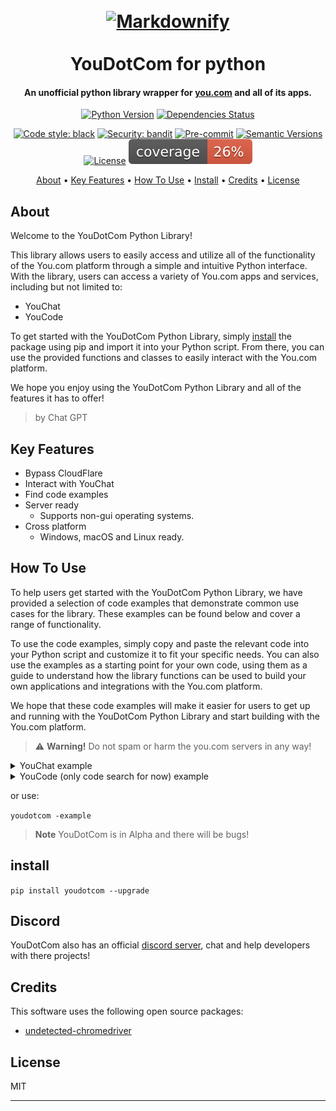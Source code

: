 
<h1 align="center">
  <br>
  <a href="https://github.com/SilkePilon/youdotcom/"><img src="https://github.com/SilkePilon/youdotcom/blob/main/youdotcom.png?raw=true" alt="Markdownify" width="200"></a>
  <br>
  <br>
  YouDotCom for python
  <br>
</h1>

<h4 align="center">An unofficial python library wrapper for <a href="http://you.com/" target="_blank">you.com</a> and all of its apps.</h4>

<div align="center">

  [![Python Version](https://img.shields.io/pypi/pyversions/youdotcom.svg)](https://pypi.org/project/youdotcom/)
  [![Dependencies Status](https://img.shields.io/badge/dependencies-up%20to%20date-brightgreen.svg)](https://github.com/silkepilon/youdotcom/pulls?utf8=%E2%9C%93&q=is%3Apr%20author%3Aapp%2Fdependabot)

  [![Code style: black](https://img.shields.io/badge/code%20style-black-000000.svg)](https://github.com/psf/black)
  [![Security: bandit](https://img.shields.io/badge/security-bandit-green.svg)](https://github.com/PyCQA/bandit)
  [![Pre-commit](https://img.shields.io/badge/pre--commit-enabled-brightgreen?logo=pre-commit&logoColor=white)](https://github.com/silkepilon/youdotcom/blob/master/.pre-commit-config.yaml)
  [![Semantic Versions](https://img.shields.io/badge/%20%20%F0%9F%93%A6%F0%9F%9A%80-semantic--versions-e10079.svg)](https://github.com/silkepilon/youdotcom/releases)
  [![License](https://img.shields.io/github/license/silkepilon/youdotcom)](https://github.com/silkepilon/youdotcom/blob/master/LICENSE)
  ![Coverage Report](assets/images/coverage.svg)
  
</div>

<p align="center">
  <a href="#about">About</a> •
  <a href="#key-features">Key Features</a> •
  <a href="#how-to-use">How To Use</a> •
  <a href="#install">Install</a> •
  <a href="#credits">Credits</a> •
  <a href="#license">License</a>
</p>

<!-- ![screenshot](https://raw.githubusercontent.com/SilkePilon/youdotcom/main/assets/images/YouDotCom.jpg) -->

## About
Welcome to the YouDotCom Python Library!

This library allows users to easily access and utilize all of the functionality of the You.com platform through a simple and intuitive Python interface. With the library, users can access a variety of You.com apps and services, including but not limited to:

* YouChat
* YouCode

To get started with the YouDotCom Python Library, simply <a href="#install">install</a> the package using pip and import it into your Python script. From there, you can use the provided functions and classes to easily interact with the You.com platform.

We hope you enjoy using the YouDotCom Python Library and all of the features it has to offer!
> by Chat GPT


## Key Features
* Bypass CloudFlare
* Interact with YouChat
* Find code examples
* Server ready
  - Supports non-gui operating systems.
* Cross platform
  - Windows, macOS and Linux ready.

## How To Use

To help users get started with the YouDotCom Python Library, we have provided a selection of code examples that demonstrate common use cases for the library. These examples can be found below and cover a range of functionality.

To use the code examples, simply copy and paste the relevant code into your Python script and customize it to fit your specific needs. You can also use the examples as a starting point for your own code, using them as a guide to understand how the library functions can be used to build your own applications and integrations with the You.com platform.

We hope that these code examples will make it easier for users to get up and running with the YouDotCom Python Library and start building with the You.com platform.
> :warning: **Warning!**
> Do not spam or harm the you.com servers in any way!
<details>
<summary>YouChat example</summary>
<br>
  
```python
from youdotcom.init import Init  # import the Init class
from youdotcom.youchat import Chat  # import YouChat

driver = Init().driver  # setting up the webdriver. use `webdriver_path=` if the pre-installed one does not work.


chat = Chat.send_message(driver=driver, message="how is your day?")  # send a message to YouChat. passing the driver and messages

driver.close()  # close the webdriver


print(chat)  # {'message': "It's been great! How about yours?", 'time': '11', 'error': 'False'}
```
  
</details>

<details>
<summary>YouCode (only code search for now) example</summary>
<br>
  
```python
from youdotcom.code import Code # import the YouCode class.
from youdotcom.init import Init # import the webdriver

driver = Init().driver # setting up the webdriver. use `webdriver_path=` if the pre-installed one does not work.

code = Code.find_code(driver, search="how to make an python loop?") # get all the code displayed on screen. passing the driver and search string.

for string in code['response']: # loop through all the code
    print(string) # print 1 at an time.
    
print(code['time']) # print the time taken to complete you search.
```
  
</details>

or use:

```youdotcom -example```

> **Note**
> YouDotCom is in Alpha and there will be bugs!


## install

```pip install youdotcom --upgrade```

## Discord

YouDotCom also has an official [discord server](https://discord.gg/SD7wZMFSvV), chat and help developers with there projects!

## Credits

This software uses the following open source packages:

- [undetected-chromedriver](https://github.com/ultrafunkamsterdam/undetected-chromedriver)


## License

MIT

---


